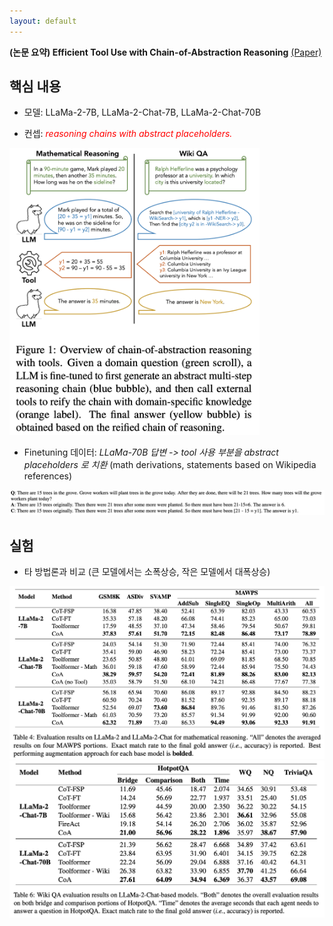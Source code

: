 ```yaml
---
layout: default
---
```


**(논문 요약) Efficient Tool Use with Chain-of-Abstraction Reasoning** [(Paper)](https://arxiv.org/pdf/2401.17464.pdf)

## 핵심 내용

- 모델: LLaMa-2-7B, LLaMa-2-Chat-7B, LLaMa-2-Chat-70B

- 컨셉: <span style="color:red"> *reasoning chains with abstract placeholders.* </span>  
<img src="./data/papers/coa/concept.png" width="400" />

- Finetuning 데이터: *LLaMa-70B 답변 -> tool 사용 부분을 abstract placeholders 로 치환* (math derivations, statements based on Wikipedia references)
<img src="./data/papers/coa/data.png" width="800" />

## 실험
- 타 방법론과 비교 (큰 모델에서는 소폭상승, 작은 모델에서 대폭상승)  
<img src="./data/papers/coa/result.png" width="800" />
<img src="./data/papers/coa/result2.png" width="800" />

